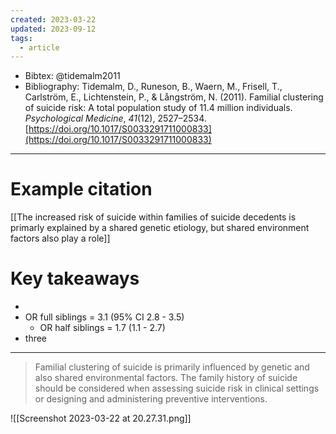 ```yaml
---
created: 2023-03-22
updated: 2023-09-12
tags:
  - article
---
```

* Bibtex: @tidemalm2011
* Bibliography: Tidemalm, D., Runeson, B., Waern, M., Frisell, T., Carlström, E., Lichtenstein, P., & Långström, N. (2011). Familial clustering of suicide risk: A total population study of 11.4 million individuals. _Psychological Medicine_, _41_(12), 2527–2534. [https://doi.org/10.1017/S0033291711000833](https://doi.org/10.1017/S0033291711000833)
---
# Example citation

[[The increased risk of suicide within families of suicide decedents is primarly explained by a shared genetic etiology, but shared environment factors also play a role]]

# Key takeaways
* 
* OR full siblings = 3.1 (95% CI 2.8 - 3.5)
	* OR half siblings = 1.7 (1.1 - 2.7)
* three

---

> Familial clustering of suicide is primarily influenced by genetic and also shared environmental factors. The family history of suicide should be considered when assessing suicide risk in clinical settings or designing and administering preventive interventions.

![[Screenshot 2023-03-22 at 20.27.31.png]]